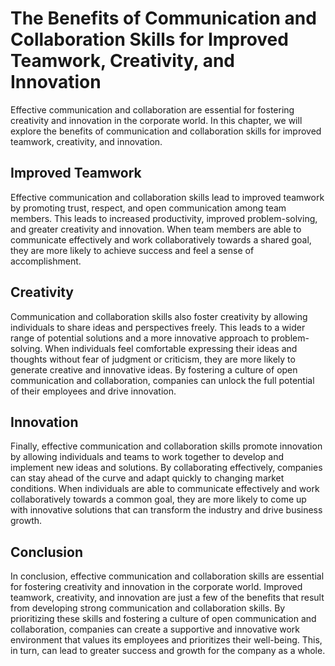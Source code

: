 # The Benefits of Communication and Collaboration Skills for Improved Teamwork, Creativity, and Innovation

Effective communication and collaboration are essential for fostering creativity and innovation in the corporate world. In this chapter, we will explore the benefits of communication and collaboration skills for improved teamwork, creativity, and innovation.

Improved Teamwork
-----------------

Effective communication and collaboration skills lead to improved teamwork by promoting trust, respect, and open communication among team members. This leads to increased productivity, improved problem-solving, and greater creativity and innovation. When team members are able to communicate effectively and work collaboratively towards a shared goal, they are more likely to achieve success and feel a sense of accomplishment.

Creativity
----------

Communication and collaboration skills also foster creativity by allowing individuals to share ideas and perspectives freely. This leads to a wider range of potential solutions and a more innovative approach to problem-solving. When individuals feel comfortable expressing their ideas and thoughts without fear of judgment or criticism, they are more likely to generate creative and innovative ideas. By fostering a culture of open communication and collaboration, companies can unlock the full potential of their employees and drive innovation.

Innovation
----------

Finally, effective communication and collaboration skills promote innovation by allowing individuals and teams to work together to develop and implement new ideas and solutions. By collaborating effectively, companies can stay ahead of the curve and adapt quickly to changing market conditions. When individuals are able to communicate effectively and work collaboratively towards a common goal, they are more likely to come up with innovative solutions that can transform the industry and drive business growth.

Conclusion
----------

In conclusion, effective communication and collaboration skills are essential for fostering creativity and innovation in the corporate world. Improved teamwork, creativity, and innovation are just a few of the benefits that result from developing strong communication and collaboration skills. By prioritizing these skills and fostering a culture of open communication and collaboration, companies can create a supportive and innovative work environment that values its employees and prioritizes their well-being. This, in turn, can lead to greater success and growth for the company as a whole.
